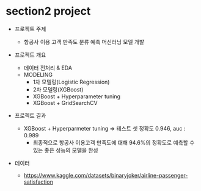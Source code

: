 # section2 project

* 프로젝트 주제
  - 항공사 이용 고객 만족도 분류 예측 머신러닝 모델 개발
  
* 프로젝트 개요
  - 데이터 전처리 & EDA
  - MODELING
    - 1차 모델링(Logistic Regression)
    - 2차 모델링(XGBoost)
    - XGBoost + Hyperparameter tuning
    - XGBoost + GridSearchCV
  
* 프로젝트 결과
  - XGBoost + Hyperparmeter tuning => 테스트 셋 정확도 0.946, auc : 0.989
    - 최종적으로 항공사 이용고객 만족도에 대해 94.6%의 정확도로 예측할 수 있는 좋은 성능의 모델을 완성
    
* 데이터
  - https://www.kaggle.com/datasets/binaryjoker/airline-passenger-satisfaction

